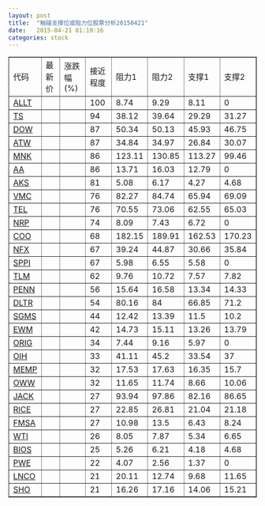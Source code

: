 ```yaml
---
layout: post
title:  "触碰支撑位或阻力位股票分析20150421"
date:   2015-04-21 01:19:16
categories: stock
---
```

<script type="text/javascript">
var stockList = []
stockList.push('gb_allt');
stockList.push('gb_ts');
stockList.push('gb_dow');
stockList.push('gb_atw');
stockList.push('gb_mnk');
stockList.push('gb_aa');
stockList.push('gb_aks');
stockList.push('gb_vmc');
stockList.push('gb_tel');
stockList.push('gb_nrp');
stockList.push('gb_coo');
stockList.push('gb_nfx');
stockList.push('gb_sppi');
stockList.push('gb_tlm');
stockList.push('gb_penn');
stockList.push('gb_dltr');
stockList.push('gb_sgms');
stockList.push('gb_ewm');
stockList.push('gb_orig');
stockList.push('gb_oih');
stockList.push('gb_memp');
stockList.push('gb_oww');
stockList.push('gb_jack');
stockList.push('gb_rice');
stockList.push('gb_fmsa');
stockList.push('gb_wti');
stockList.push('gb_bios');
stockList.push('gb_pwe');
stockList.push('gb_lnco');
stockList.push('gb_sho');
</script>
<table border="1">
 <tr>
 <td>代码</td>
 <td>最新价</td>
 <td>涨跌幅(%)</td>
 <td>接近程度</td>
 <td>阻力1</td>
 <td>阻力2</td>
 <td>支撑1</td>
 <td>支撑2</td>
</tr>
  <tr id="allt" class="red">
  <td><a href="http://stock.finance.sina.com.cn/usstock/quotes/ALLT.html" target="_blank">ALLT</a></td><td></td><td></td><td>100</td><td>8.74</td><td>9.29</td><td>8.11</td><td>0</td></tr>
  <tr id="ts" class="green">
  <td><a href="http://stock.finance.sina.com.cn/usstock/quotes/TS.html" target="_blank">TS</a></td><td></td><td></td><td>94</td><td>38.12</td><td>39.64</td><td>29.29</td><td>31.27</td></tr>
  <tr id="dow" class="red">
  <td><a href="http://stock.finance.sina.com.cn/usstock/quotes/DOW.html" target="_blank">DOW</a></td><td></td><td></td><td>87</td><td>50.34</td><td>50.13</td><td>45.93</td><td>46.75</td></tr>
  <tr id="atw" class="green">
  <td><a href="http://stock.finance.sina.com.cn/usstock/quotes/ATW.html" target="_blank">ATW</a></td><td></td><td></td><td>87</td><td>34.84</td><td>34.97</td><td>26.84</td><td>30.07</td></tr>
  <tr id="mnk" class="green">
  <td><a href="http://stock.finance.sina.com.cn/usstock/quotes/MNK.html" target="_blank">MNK</a></td><td></td><td></td><td>86</td><td>123.11</td><td>130.85</td><td>113.27</td><td>99.46</td></tr>
  <tr id="aa" class="red">
  <td><a href="http://stock.finance.sina.com.cn/usstock/quotes/AA.html" target="_blank">AA</a></td><td></td><td></td><td>86</td><td>13.71</td><td>16.03</td><td>12.79</td><td>0</td></tr>
  <tr id="aks" class="red">
  <td><a href="http://stock.finance.sina.com.cn/usstock/quotes/AKS.html" target="_blank">AKS</a></td><td></td><td></td><td>81</td><td>5.08</td><td>6.17</td><td>4.27</td><td>4.68</td></tr>
  <tr id="vmc" class="red">
  <td><a href="http://stock.finance.sina.com.cn/usstock/quotes/VMC.html" target="_blank">VMC</a></td><td></td><td></td><td>76</td><td>82.27</td><td>84.74</td><td>65.94</td><td>69.09</td></tr>
  <tr id="tel" class="green">
  <td><a href="http://stock.finance.sina.com.cn/usstock/quotes/TEL.html" target="_blank">TEL</a></td><td></td><td></td><td>76</td><td>70.55</td><td>73.06</td><td>62.55</td><td>65.03</td></tr>
  <tr id="nrp" class="red">
  <td><a href="http://stock.finance.sina.com.cn/usstock/quotes/NRP.html" target="_blank">NRP</a></td><td></td><td></td><td>74</td><td>8.09</td><td>7.43</td><td>6.72</td><td>0</td></tr>
  <tr id="coo" class="red">
  <td><a href="http://stock.finance.sina.com.cn/usstock/quotes/COO.html" target="_blank">COO</a></td><td></td><td></td><td>68</td><td>182.15</td><td>189.91</td><td>162.53</td><td>170.23</td></tr>
  <tr id="nfx" class="red">
  <td><a href="http://stock.finance.sina.com.cn/usstock/quotes/NFX.html" target="_blank">NFX</a></td><td></td><td></td><td>67</td><td>39.24</td><td>44.87</td><td>30.66</td><td>35.84</td></tr>
  <tr id="sppi" class="red">
  <td><a href="http://stock.finance.sina.com.cn/usstock/quotes/SPPI.html" target="_blank">SPPI</a></td><td></td><td></td><td>67</td><td>5.98</td><td>6.55</td><td>5.58</td><td>0</td></tr>
  <tr id="tlm" class="green">
  <td><a href="http://stock.finance.sina.com.cn/usstock/quotes/TLM.html" target="_blank">TLM</a></td><td></td><td></td><td>62</td><td>9.76</td><td>10.72</td><td>7.57</td><td>7.82</td></tr>
  <tr id="penn" class="green">
  <td><a href="http://stock.finance.sina.com.cn/usstock/quotes/PENN.html" target="_blank">PENN</a></td><td></td><td></td><td>56</td><td>15.64</td><td>16.58</td><td>13.34</td><td>14.33</td></tr>
  <tr id="dltr" class="red">
  <td><a href="http://stock.finance.sina.com.cn/usstock/quotes/DLTR.html" target="_blank">DLTR</a></td><td></td><td></td><td>54</td><td>80.16</td><td>84</td><td>66.85</td><td>71.2</td></tr>
  <tr id="sgms" class="red">
  <td><a href="http://stock.finance.sina.com.cn/usstock/quotes/SGMS.html" target="_blank">SGMS</a></td><td></td><td></td><td>44</td><td>12.42</td><td>13.39</td><td>11.5</td><td>10.2</td></tr>
  <tr id="ewm" class="green">
  <td><a href="http://stock.finance.sina.com.cn/usstock/quotes/EWM.html" target="_blank">EWM</a></td><td></td><td></td><td>42</td><td>14.73</td><td>15.11</td><td>13.26</td><td>13.79</td></tr>
  <tr id="orig" class="red">
  <td><a href="http://stock.finance.sina.com.cn/usstock/quotes/ORIG.html" target="_blank">ORIG</a></td><td></td><td></td><td>34</td><td>7.44</td><td>9.16</td><td>5.97</td><td>0</td></tr>
  <tr id="oih" class="green">
  <td><a href="http://stock.finance.sina.com.cn/usstock/quotes/OIH.html" target="_blank">OIH</a></td><td></td><td></td><td>33</td><td>41.11</td><td>45.2</td><td>33.54</td><td>37</td></tr>
  <tr id="memp" class="red">
  <td><a href="http://stock.finance.sina.com.cn/usstock/quotes/MEMP.html" target="_blank">MEMP</a></td><td></td><td></td><td>32</td><td>17.53</td><td>17.63</td><td>16.35</td><td>15.7</td></tr>
  <tr id="oww" class="green">
  <td><a href="http://stock.finance.sina.com.cn/usstock/quotes/OWW.html" target="_blank">OWW</a></td><td></td><td></td><td>32</td><td>11.65</td><td>11.74</td><td>8.66</td><td>10.06</td></tr>
  <tr id="jack" class="red">
  <td><a href="http://stock.finance.sina.com.cn/usstock/quotes/JACK.html" target="_blank">JACK</a></td><td></td><td></td><td>27</td><td>93.94</td><td>97.86</td><td>82.16</td><td>86.65</td></tr>
  <tr id="rice" class="red">
  <td><a href="http://stock.finance.sina.com.cn/usstock/quotes/RICE.html" target="_blank">RICE</a></td><td></td><td></td><td>27</td><td>22.85</td><td>26.81</td><td>21.04</td><td>21.18</td></tr>
  <tr id="fmsa" class="green">
  <td><a href="http://stock.finance.sina.com.cn/usstock/quotes/FMSA.html" target="_blank">FMSA</a></td><td></td><td></td><td>27</td><td>10.98</td><td>13.5</td><td>6.43</td><td>8.24</td></tr>
  <tr id="wti" class="green">
  <td><a href="http://stock.finance.sina.com.cn/usstock/quotes/WTI.html" target="_blank">WTI</a></td><td></td><td></td><td>26</td><td>8.05</td><td>7.87</td><td>5.34</td><td>6.65</td></tr>
  <tr id="bios" class="red">
  <td><a href="http://stock.finance.sina.com.cn/usstock/quotes/BIOS.html" target="_blank">BIOS</a></td><td></td><td></td><td>25</td><td>5.26</td><td>6.21</td><td>4.18</td><td>4.68</td></tr>
  <tr id="pwe" class="red">
  <td><a href="http://stock.finance.sina.com.cn/usstock/quotes/PWE.html" target="_blank">PWE</a></td><td></td><td></td><td>22</td><td>4.07</td><td>2.56</td><td>1.37</td><td>0</td></tr>
  <tr id="lnco" class="red">
  <td><a href="http://stock.finance.sina.com.cn/usstock/quotes/LNCO.html" target="_blank">LNCO</a></td><td></td><td></td><td>21</td><td>20.11</td><td>12.74</td><td>9.68</td><td>11.65</td></tr>
  <tr id="sho" class="green">
  <td><a href="http://stock.finance.sina.com.cn/usstock/quotes/SHO.html" target="_blank">SHO</a></td><td></td><td></td><td>21</td><td>16.26</td><td>17.16</td><td>14.06</td><td>15.21</td></tr>
</table>

